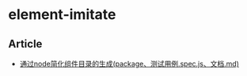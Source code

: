 # element-imitate

## Article
- [通过node简化组件目录的生成(package、测试用例.spec.js、文档.md)](https://github.com/jvsheng/element-imitate/issues/1)
